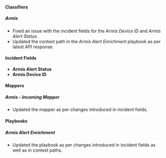 
#### Classifiers

##### Armis

- Fixed an issue with the incident fields for the *Armis Device ID* and *Armis Alert Status*.
- Updated the context path in the *Armis Alert Enrichment* playbook as per latest API response.

#### Incident Fields

- **Armis Alert Status**
- **Armis Device ID**

#### Mappers

##### Armis - Incoming Mapper

- Updated the mapper as per changes introduced in incident fields.

#### Playbooks

##### Armis Alert Enrichment

- Updated the playbook as per changes introduced in incident fields as well as in context paths.
